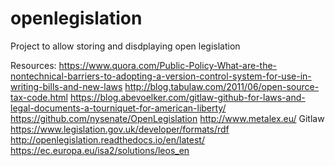 # openlegislation
Project to allow storing and disdplaying open legislation

Resources:
https://www.quora.com/Public-Policy-What-are-the-nontechnical-barriers-to-adopting-a-version-control-system-for-use-in-writing-bills-and-new-laws
http://blog.tabulaw.com/2011/06/open-source-tax-code.html
https://blog.abevoelker.com/gitlaw-github-for-laws-and-legal-documents-a-tourniquet-for-american-liberty/
https://github.com/nysenate/OpenLegislation
http://www.metalex.eu/ Gitlaw
https://www.legislation.gov.uk/developer/formats/rdf
http://openlegislation.readthedocs.io/en/latest/
https://ec.europa.eu/isa2/solutions/leos_en
